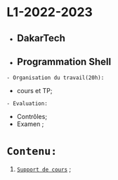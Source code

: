# L1-2022-2023
 * ##  DakarTech  
 * ##  Programmation Shell
 
 ``` - Organisation du travail(20h): ```
 * cours et TP;

``` - Evaluation: ```
 * Contrôles;
 * Examen ;

 # ``` Contenu: ```
 1. [`Support de cours`](https://github.com/pape-barro/DakarTech_Shell/blob/main/support-cours-shell-C5.pdf) ;
